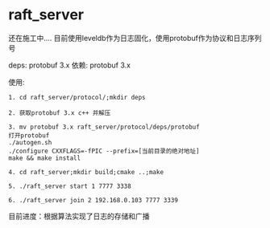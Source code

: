 # raft_server

还在施工中....
目前使用leveldb作为日志固化，使用protobuf作为协议和日志序列号

deps:
    protobuf 3.x
依赖:
    protobuf 3.x

使用:
    
    1. cd raft_server/protocol/;mkdir deps
	
    2. 获取protobuf 3.x c++ 并解压
	
    3. mv protobuf 3.x raft_server/protocol/deps/protobuf
    打开protobuf
    ./autogen.sh
    ./configure CXXFLAGS=-fPIC --prefix=[当前目录的绝对地址]
    make && make install
    
	4. cd raft_server;mkdir build;cmake ..;make
    
	5. ./raft_server start 1 7777 3338
    
	6. ./raft_server join 2 192.168.0.103 7777 3339
    
    
目前进度：根据算法实现了日志的存储和广播
